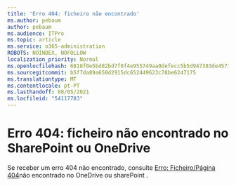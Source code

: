 ```yaml
---
title: 'Erro 404: ficheiro não encontrado'
ms.author: pebaum
author: pebaum
ms.audience: ITPro
ms.topic: article
ms.service: o365-administration
ROBOTS: NOINDEX, NOFOLLOW
localization_priority: Normal
ms.openlocfilehash: 6818f0e5bd82bd7f8f4e955749aa0defecc5b5d947383de4571c23a4bd316497
ms.sourcegitcommit: b5f7da89a650d2915dc652449623c78be6247175
ms.translationtype: MT
ms.contentlocale: pt-PT
ms.lasthandoff: 08/05/2021
ms.locfileid: "54117783"
---
```

# <a name="error-404-file-not-found-in-sharepoint-or-onedrive"></a>Erro 404: ficheiro não encontrado no SharePoint ou OneDrive

Se receber um erro 404 não encontrado, consulte [Erro: Ficheiro/Página 404](/sharepoint/troubleshoot/administration/error-404-onedrive-sharepoint)não encontrado no OneDrive ou sharePoint .